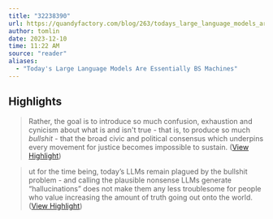 ```yaml
---
title: "32238390"
url: https://quandyfactory.com/blog/263/todays_large_language_models_are_essentially_bs_machines
author: tomlin
date: 2023-12-10
time: 11:22 AM
source: "reader"
aliases:
  - "Today's Large Language Models Are Essentially BS Machines"
---
```

## Highlights
> Rather, the goal is to introduce so much confusion, exhaustion and cynicism about what is and isn't true - that is, to produce so much *bullshit* - that the broad civic and political consensus which underpins every movement for justice becomes impossible to sustain. ([View Highlight](https://read.readwise.io/read/01haezt6jdykxedtys4e8jjw6p))

> ut for the time being, today’s LLMs remain plagued by the bullshit problem - and calling the plausible nonsense LLMs generate “hallucinations” does not make them any less troublesome for people who value increasing the amount of truth going out onto the world. ([View Highlight](https://read.readwise.io/read/01haezya48dk5n7nfq4026nkzd))